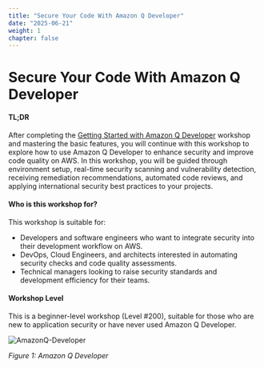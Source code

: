 ```yaml
---
title: "Secure Your Code With Amazon Q Developer"
date: "2025-06-21"
weight: 1
chapter: false
---
```


# Secure Your Code With Amazon Q Developer

#### TL;DR

After completing the [Getting Started with Amazon Q Developer](https://aws-fcj-amazonq-workshop.github.io/Amazon-Q-Series/Getting-Started-with-AmazonQ-Developer/) workshop and mastering the basic features, you will continue with this workshop to explore how to use Amazon Q Developer to enhance security and improve code quality on AWS. In this workshop, you will be guided through environment setup, real-time security scanning and vulnerability detection, receiving remediation recommendations, automated code reviews, and applying international security best practices to your projects.

#### Who is this workshop for?

This workshop is suitable for:

- Developers and software engineers who want to integrate security into their development workflow on AWS.
- DevOps, Cloud Engineers, and architects interested in automating security checks and code quality assessments.
- Technical managers looking to raise security standards and development efficiency for their teams.

#### Workshop Level

This is a beginner-level workshop (Level #200), suitable for those who are new to application security or have never used Amazon Q Developer.

![AmazonQ-Developer](/images/1/image.png?width=90pc)

_Figure 1: Amazon Q Developer_
